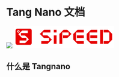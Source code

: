 Tang Nano 文档
======

<div class="title_pic">
    <img src="../assets/sipeed_longan_logo.jpg" height="60">  <img src="../assets/icon_sipeed2.png"  height="60">
</div>




## 什么是 Tangnano